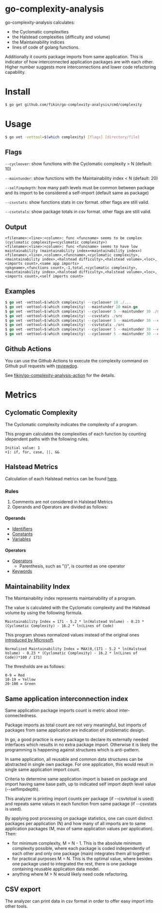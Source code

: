 # go-complexity-analysis

go-complexity-analysis calculates:
* the Cyclomatic complexities
* the Halstead complexities (difficulty and volume)
* the Maintainability indices
* lines of code
  of golang functions.

Additionally it counts package imports from same application. This is indicator of how interconnected application packages are with each other. Higher number suggests more interconnections and lower code refactoring capability.

# Install

```sh
$ go get github.com/fikin/go-complexity-analysis/cmd/complexity
```

# Usage

```sh
$ go vet -vettool=$(which complexity) [flags] [directory/file]
```

## Flags

`--cycloover`: show functions with the Cyclomatic complexity > N (default: 10)

`--maintunder`: show functions with the Maintainability index < N (default: 20)

`--selfimpdepth`: how many path levels must be common between package and its import to be considered a self-import (default same as package)

`--csvstats`: show functions stats in csv format. other flags are still valid.

`--csvtotals`: show package totals in csv format. other flags are still valid.

## Output

```
<filename>:<line>:<column>: func <funcname> seems to be complex (cyclomatic complexity=<cyclomatic complexity>)
<filename>:<line>:<column>: func <funcname> seems to have low maintainability (maintainability index=<maintainability index>)
<filename>,<line>,<column>,<funcname>,<cyclomatic complexity>,<maintainability index>,<halstead difficulty>,<halstead volume>,<loc>,<imports count>,<same app imports>
<pkgname>,<functions count>,-1,total,<cyclomatic complexity>,<maintainability index>,<halstead difficulty>,<halstead volume>,<loc>,<imports count>,<self imports count>
```

## Examples

```go
$ go vet -vettool=$(which complexity) --cycloover 10 ./...
$ go vet -vettool=$(which complexity) --maintunder 20 main.go
$ go vet -vettool=$(which complexity) --cycloover 5 --maintunder 30 ./src
$ go vet -vettool=$(which complexity) --csvstats ./src
$ go vet -vettool=$(which complexity) --cycloover 5 --maintunder 30 --csvstats ./...
$ go vet -vettool=$(which complexity) --csvtotals ./src
$ go vet -vettool=$(which complexity) --cycloover 5 --maintunder 30 --csvtotals ./...
$ go vet -vettool=$(which complexity) --cycloover 5 --maintunder 30 --csvtotals --selfimpdepth 4 ./...
```

## Github Actions

You can use the Github Actions to execute the complexity command on Github pull requests with [reviewdog](https://github.com/reviewdog/reviewdog).

See [fikin/go-complexity-analysis-action](https://github.com/fikin/go-complexity-analysis-action) for the details.


# Metrics

## Cyclomatic Complexity

The Cyclomatic complexity indicates the complexity of a program.

This program calculates the complexities of each function by counting idependent paths with the following rules.
```
Initial value: 1
+1: if, for, case, ||, &&
```

## Halstead Metrics

Calculation of each Halstead metrics can be found [here](https://www.verifysoft.com/en_halstead_metrics.html).

### Rules

1. Comments are not considered in Halstead Metrics
2. Operands and Operators are divided as follows:

#### Operands

- [Identifiers](!https://golang.org/ref/spec#Identifiers)
- [Constants](!https://golang.org/ref/spec#Constants)
- [Variables](!https://golang.org/ref/spec#Variables)

#### Operators
- [Operators](!https://golang.org/ref/spec#Operators_and_punctuation)
    - Parenthesis, such as "()", is counted as one operator
- [Keywords](!https://golang.org/ref/spec#Keywords)

## Maintainability Index

The Maintainability index represents maintainability of a program.

The value is calculated with the Cyclomatic complexity and the Halstead volume by using the following formula.
```
Maintainability Index = 171 - 5.2 * ln(Halstead Volume) - 0.23 * (Cyclomatic Complexity) - 16.2 * ln(Lines of Code)
```

This program shows normalized values instead of the original ones [introduced by Microsoft](https://docs.microsoft.com/en-us/archive/blogs/codeanalysis/maintainability-index-range-and-meaning).
```
Normalized Maintainability Index = MAX(0,(171 - 5.2 * ln(Halstead Volume) - 0.23 * (Cyclomatic Complexity) - 16.2 * ln(Lines of Code))*100 / 171)
```

The thresholds are as follows:
```
0-9 = Red
10-19 = Yellow
20-100 = Green
```

## Same application interconnection index

Same application package imports count is metric about inter-connectedness. 

Package imports as total count are not very meaningful, but imports of packages from same application are indication of problematic design.

In go, a good practice is every package to declare its externally needed interfaces which results in no extra package import. Otherwise it is likely the programming is happening against structures which is anti-pattern. 

In same application, all reusable and common data structures can be abstracted in single own package. For one application, this would result in single same application import count.

Criteria to determine same application import is based on package and import having same base path, up to indicated self import depth level value (--selfimpdepth).

This analyzer is printing import counts per package (if --csvtotoal is used) and repeats same values in each function from same package (if --csvstats is used).

By applying post processing on package statistics, one can count distinct packages per application (N) and how many of all imports are to same application packages (M, max of same application values per application). Then:
* for minimum complexity, M = N - 1. This is the absolute minimum complexity possible, where each package is coded independently of each other and only one package (main) integrates them all together.
* for practical purposes M = N. This is the optimal value, where besides one package used to integrated the rest, there is one package containing reusable application data model.
* anything where M > N would likely need code refactoring.

## CSV export

The analyzer can print data in csv format in order to offer easy import into other tools.
